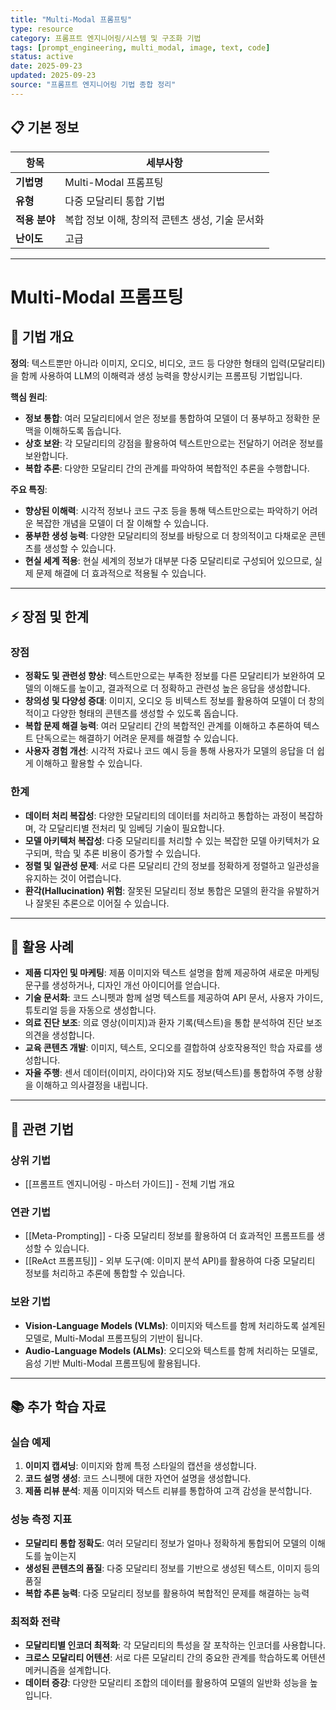 ```yaml
---
title: "Multi-Modal 프롬프팅"
type: resource
category: 프롬프트 엔지니어링/시스템 및 구조화 기법
tags: [prompt_engineering, multi_modal, image, text, code]
status: active
date: 2025-09-23
updated: 2025-09-23
source: "프롬프트 엔지니어링 기법 종합 정리"
---
```


## 📋 기본 정보
| 항목 | 세부사항 |
|------|----------|
| **기법명** | Multi-Modal 프롬프팅 |
| **유형** | 다중 모달리티 통합 기법 |
| **적용 분야** | 복합 정보 이해, 창의적 콘텐츠 생성, 기술 문서화 |
| **난이도** | 고급 |

---

# Multi-Modal 프롬프팅

## 🎯 기법 개요

**정의**: 텍스트뿐만 아니라 이미지, 오디오, 비디오, 코드 등 다양한 형태의 입력(모달리티)을 함께 사용하여 LLM의 이해력과 생성 능력을 향상시키는 프롬프팅 기법입니다.

**핵심 원리**:
- **정보 통합**: 여러 모달리티에서 얻은 정보를 통합하여 모델이 더 풍부하고 정확한 문맥을 이해하도록 돕습니다.
- **상호 보완**: 각 모달리티의 강점을 활용하여 텍스트만으로는 전달하기 어려운 정보를 보완합니다.
- **복합 추론**: 다양한 모달리티 간의 관계를 파악하여 복합적인 추론을 수행합니다.

**주요 특징**:
- **향상된 이해력**: 시각적 정보나 코드 구조 등을 통해 텍스트만으로는 파악하기 어려운 복잡한 개념을 모델이 더 잘 이해할 수 있습니다.
- **풍부한 생성 능력**: 다양한 모달리티의 정보를 바탕으로 더 창의적이고 다채로운 콘텐츠를 생성할 수 있습니다.
- **현실 세계 적용**: 현실 세계의 정보가 대부분 다중 모달리티로 구성되어 있으므로, 실제 문제 해결에 더 효과적으로 적용될 수 있습니다.

---

## ⚡ 장점 및 한계

### 장점
- **정확도 및 관련성 향상**: 텍스트만으로는 부족한 정보를 다른 모달리티가 보완하여 모델의 이해도를 높이고, 결과적으로 더 정확하고 관련성 높은 응답을 생성합니다.
- **창의성 및 다양성 증대**: 이미지, 오디오 등 비텍스트 정보를 활용하여 모델이 더 창의적이고 다양한 형태의 콘텐츠를 생성할 수 있도록 돕습니다.
- **복합 문제 해결 능력**: 여러 모달리티 간의 복합적인 관계를 이해하고 추론하여 텍스트 단독으로는 해결하기 어려운 문제를 해결할 수 있습니다.
- **사용자 경험 개선**: 시각적 자료나 코드 예시 등을 통해 사용자가 모델의 응답을 더 쉽게 이해하고 활용할 수 있습니다.

### 한계
- **데이터 처리 복잡성**: 다양한 모달리티의 데이터를 처리하고 통합하는 과정이 복잡하며, 각 모달리티별 전처리 및 임베딩 기술이 필요합니다.
- **모델 아키텍처 복잡성**: 다중 모달리티를 처리할 수 있는 복잡한 모델 아키텍처가 요구되며, 학습 및 추론 비용이 증가할 수 있습니다.
- **정렬 및 일관성 문제**: 서로 다른 모달리티 간의 정보를 정확하게 정렬하고 일관성을 유지하는 것이 어렵습니다.
- **환각(Hallucination) 위험**: 잘못된 모달리티 정보 통합은 모델의 환각을 유발하거나 잘못된 추론으로 이어질 수 있습니다.

---

## 🚀 활용 사례

- **제품 디자인 및 마케팅**: 제품 이미지와 텍스트 설명을 함께 제공하여 새로운 마케팅 문구를 생성하거나, 디자인 개선 아이디어를 얻습니다.
- **기술 문서화**: 코드 스니펫과 함께 설명 텍스트를 제공하여 API 문서, 사용자 가이드, 튜토리얼 등을 자동으로 생성합니다.
- **의료 진단 보조**: 의료 영상(이미지)과 환자 기록(텍스트)을 통합 분석하여 진단 보조 의견을 생성합니다.
- **교육 콘텐츠 개발**: 이미지, 텍스트, 오디오를 결합하여 상호작용적인 학습 자료를 생성합니다.
- **자율 주행**: 센서 데이터(이미지, 라이다)와 지도 정보(텍스트)를 통합하여 주행 상황을 이해하고 의사결정을 내립니다.

---

## 🔗 관련 기법

### 상위 기법
- [[프롬프트 엔지니어링 - 마스터 가이드]] - 전체 기법 개요

### 연관 기법
- [[Meta-Prompting]] - 다중 모달리티 정보를 활용하여 더 효과적인 프롬프트를 생성할 수 있습니다.
- [[ReAct 프롬프팅]] - 외부 도구(예: 이미지 분석 API)를 활용하여 다중 모달리티 정보를 처리하고 추론에 통합할 수 있습니다.

### 보완 기법
- **Vision-Language Models (VLMs)**: 이미지와 텍스트를 함께 처리하도록 설계된 모델로, Multi-Modal 프롬프팅의 기반이 됩니다.
- **Audio-Language Models (ALMs)**: 오디오와 텍스트를 함께 처리하는 모델로, 음성 기반 Multi-Modal 프롬프팅에 활용됩니다.

---

## 📚 추가 학습 자료

### 실습 예제
1. **이미지 캡셔닝**: 이미지와 함께 특정 스타일의 캡션을 생성합니다.
2. **코드 설명 생성**: 코드 스니펫에 대한 자연어 설명을 생성합니다.
3. **제품 리뷰 분석**: 제품 이미지와 텍스트 리뷰를 통합하여 고객 감성을 분석합니다.

### 성능 측정 지표
- **모달리티 통합 정확도**: 여러 모달리티 정보가 얼마나 정확하게 통합되어 모델의 이해도를 높이는지
- **생성된 콘텐츠의 품질**: 다중 모달리티 정보를 기반으로 생성된 텍스트, 이미지 등의 품질
- **복합 추론 능력**: 다중 모달리티 정보를 활용하여 복합적인 문제를 해결하는 능력

### 최적화 전략
- **모달리티별 인코더 최적화**: 각 모달리티의 특성을 잘 포착하는 인코더를 사용합니다.
- **크로스 모달리티 어텐션**: 서로 다른 모달리티 간의 중요한 관계를 학습하도록 어텐션 메커니즘을 설계합니다.
- **데이터 증강**: 다양한 모달리티 조합의 데이터를 활용하여 모델의 일반화 성능을 높입니다.